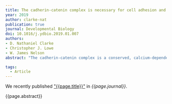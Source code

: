 ```yaml
---
title: The cadherin-catenin complex is necessary for cell adhesion and embryogenesis in <i>Nematostella vectensis</i>
year: 2019
author: clarke-nat
publication: true
journal: Developmental Biology
doi: 10.1016/j.ydbio.2019.01.007
authors:
- D. Nathaniel Clarke
- Christopher J. Lowe
- W. James Nelson
abstract: "The cadherin-catenin complex is a conserved, calcium-dependent cell-cell adhesion module that is necessary for normal development and the maintenance of tissue integrity in bilaterian animals. Despite longstanding evidence of a deep ancestry of calcium-dependent cell adhesion in animals, the requirement of the cadherin-catenin complex to coordinate cell-cell adhesion has not been tested directly in a non-bilaterian organism. Here, we provide the first analysis of classical cadherins and catenins in the Starlet Sea Anemone, <i>Nematostella vectensis</i>. Gene expression, protein localization, siRNA-mediated knockdown of α-catenin, and calcium-dependent cell aggregation assays provide evidence that a bonafide cadherin-catenin complex is present in the early embryo, and that α-catenin is required for normal embryonic development and the formation of cell-cell adhesions between cells dissociated from whole embryos. Together these results support the hypothesis that the cadherin-catenin complex was likely a complete and functional cell-cell adhesion module in the last common cnidarian-bilaterian ancestor."

tags:
  - Article
---
```


We recently published ["{{page.title}}"](https://doi.org/{{page.doi}}) in *{{page.journal}}*.

{{page.abstract}}
